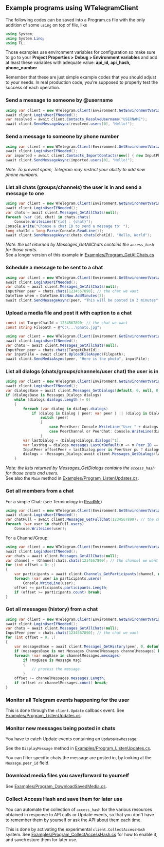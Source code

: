 ﻿## Example programs using WTelegramClient

The following codes can be saved into a Program.cs file with the only addition of some `using` on top of file, like
```csharp
using System;
using System.Linq;
using TL;
```

Those examples use environment variables for configuration so make sure to go to your **Project Properties > Debug > Environment variables** and add at least these variables with adequate value: **api_id, api_hash, phone_number**

Remember that these are just simple example codes that you should adjust to your needs. In real production code, you're supposed to properly test the success of each operation.

### Send a message to someone by @username
```csharp
using var client = new WTelegram.Client(Environment.GetEnvironmentVariable);
await client.LoginUserIfNeeded();
var resolved = await client.Contacts_ResolveUsername("USERNAME");
await client.SendMessageAsync(resolved.users[0], "Hello!");
```
### Send a message to someone by phone number
```csharp
using var client = new WTelegram.Client(Environment.GetEnvironmentVariable);
await client.LoginUserIfNeeded();
var imported = await client.Contacts_ImportContacts(new[] { new InputPhoneContact { phone = "+PHONENUMBER" } });
await client.SendMessageAsync(imported.users[0], "Hello!");
```
*Note: To prevent spam, Telegram may restrict your ability to add new phone numbers.*

### List all chats (groups/channels) the user is in and send a message to one
```csharp
using var client = new WTelegram.Client(Environment.GetEnvironmentVariable);
await client.LoginUserIfNeeded();
var chats = await client.Messages_GetAllChats(null);
foreach (var (id, chat) in chats.chats)
    Console.WriteLine($"{id} : {chat}");
Console.Write("Choose a chat ID to send a message to: ");
long chatId = long.Parse(Console.ReadLine());
await client.SendMessageAsync(chats.chats[chatId], "Hello, World");
```
*Note: the list returned by Messages_GetAllChats contains the `access_hash` for those chats.*
<br/>
See a longer version of this example in [Examples/Program_GetAllChats.cs](Examples/Program_GetAllChats.cs)

### Schedule a message to be sent to a chat
```csharp
using var client = new WTelegram.Client(Environment.GetEnvironmentVariable);
await client.LoginUserIfNeeded();
var chats = await client.Messages_GetAllChats(null);
InputPeer peer = chats.chats[1234567890]; // the chat we want
DateTime when = DateTime.UtcNow.AddMinutes(3);
await client.SendMessageAsync(peer, "This will be posted in 3 minutes", schedule_date: when);
```
### Upload a media file and post it with caption to a chat
```csharp
const int TargetChatId = 1234567890; // the chat we want
const string Filepath = @"C:\...\photo.jpg";

using var client = new WTelegram.Client(Environment.GetEnvironmentVariable);
await client.LoginUserIfNeeded();
var chats = await client.Messages_GetAllChats(null);
InputPeer peer = chats.chats[TargetChatId];
var inputFile = await client.UploadFileAsync(Filepath);
await client.SendMediaAsync(peer, "Here is the photo", inputFile);
```
### List all dialogs (chats/groups/channels/user chat) the user is in
```csharp
using var client = new WTelegram.Client(Environment.GetEnvironmentVariable);
await client.LoginUserIfNeeded();
var dialogsBase = await client.Messages_GetDialogs(default, 0, null, 0, 0);
if (dialogsBase is Messages_Dialogs dialogs)
    while (dialogs.dialogs.Length != 0)
    {
        foreach (var dialog in dialogs.dialogs)
            if (dialog is Dialog { peer: var peer } || (dialog is DialogFolder dialogFolder && (peer = dialogFolder.peer) != null))
                switch (peer)
                {
                    case PeerUser: Console.WriteLine("User " + dialogs.users[peer.ID]); break;
                    case PeerChannel or PeerChat: Console.WriteLine(dialogs.chats[peer.ID]); break;
                }
        var lastDialog = (Dialog)dialogs.dialogs[^1];
        var lastMsg = dialogs.messages.LastOrDefault(m => m.Peer.ID == lastDialog.peer.ID && m.ID == lastDialog.top_message);
        InputPeer offsetPeer = lastDialog.peer is PeerUser pu ? dialogs.users[pu.ID] : dialogs.chats[lastDialog.peer.ID];
        dialogs = (Messages_Dialogs)await client.Messages_GetDialogs(lastMsg?.Date ?? default, lastDialog.top_message, offsetPeer, 500, 0);
    }
```

*Note: the lists returned by Messages_GetDialogs contains the `access_hash` for those chats and users.*
<br/>
See also the `Main` method in [Examples/Program_ListenUpdates.cs](Examples/Program_ListenUpdates.cs).

### Get all members from a chat
For a simple Chat: (see Terminology in [ReadMe](README.md#Terminology-in-Telegram-Client-API))
```csharp
using var client = new WTelegram.Client(Environment.GetEnvironmentVariable);
await client.LoginUserIfNeeded();
var chatFull = await client.Messages_GetFullChat(1234567890); // the chat we want
foreach (var user in chatFull.users)
    Console.WriteLine(user);
```

For a Channel/Group:
```csharp
using var client = new WTelegram.Client(Environment.GetEnvironmentVariable);
await client.LoginUserIfNeeded();
var chats = await client.Messages_GetAllChats(null);
var channel = (Channel)chats.chats[1234567890]; // the channel we want
for (int offset = 0; ;)
{
    var participants = await client.Channels_GetParticipants(channel, null, offset, 1000, 0);
    foreach (var user in participants.users)
        Console.WriteLine(user);
    offset += participants.participants.Length;
    if (offset >= participants.count) break;
}
```

### Get all messages (history) from a chat
```csharp
using var client = new WTelegram.Client(Environment.GetEnvironmentVariable);
await client.LoginUserIfNeeded();
var chats = await client.Messages_GetAllChats(null);
InputPeer peer = chats.chats[1234567890]; // the chat we want
for (int offset = 0; ;)
{
    var messagesBase = await client.Messages_GetHistory(peer, 0, default, offset, 1000, 0, 0, 0);
    if (messagesBase is not Messages_ChannelMessages channelMessages) break;
    foreach (var msgBase in channelMessages.messages)
        if (msgBase is Message msg)
        {
            // process the message
        }
    offset += channelMessages.messages.Length;
    if (offset >= channelMessages.count) break;
}
```
### Monitor all Telegram events happening for the user

This is done through the `client.Update` callback event.
See [Examples/Program_ListenUpdates.cs](Examples/Program_ListenUpdates.cs).

### Monitor new messages being posted in chats

You have to catch Update events containing an `UpdateNewMessage`.

See the `DisplayMessage` method in [Examples/Program_ListenUpdates.cs](Examples/Program_ListenUpdates.cs).

You can filter specific chats the message are posted in, by looking at the `Message.peer_id` field.

### Download media files you save/forward to yourself

See [Examples/Program_DownloadSavedMedia.cs](Examples/Program_DownloadSavedMedia.cs).

### Collect Access Hash and save them for later use

You can automate the collection of `access_hash` for the various resources obtained in response to API calls or Update events, so that you don't have to remember them by yourself or ask the API about them each time.

This is done by activating the experimental `client.CollectAccessHash` system.
See [Examples/Program_CollectAccessHash.cs](Examples/Program_CollectAccessHash.cs) for how to enable it, and save/restore them for later use.
